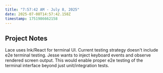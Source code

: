 ```yaml
---
title: "7:57:42 AM - July 8, 2025"
date: 2025-07-08T14:57:42.158Z
timestamp: 1751986662158
---
```


## Project Notes

Lace uses Ink/React for terminal UI. Current testing strategy doesn't include e2e terminal testing. Jesse wants to inject keyboard events and observe rendered screen output. This would enable proper e2e testing of the terminal interface beyond just unit/integration tests.
